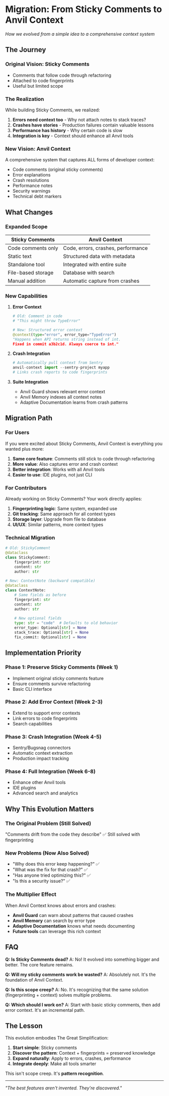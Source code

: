 # Migration: From Sticky Comments to Anvil Context

*How we evolved from a simple idea to a comprehensive context system*

## The Journey

### Original Vision: Sticky Comments
- Comments that follow code through refactoring
- Attached to code fingerprints
- Useful but limited scope

### The Realization
While building Sticky Comments, we realized:
1. **Errors need context too** - Why not attach notes to stack traces?
2. **Crashes have stories** - Production failures contain valuable lessons
3. **Performance has history** - Why certain code is slow
4. **Integration is key** - Context should enhance all Anvil tools

### New Vision: Anvil Context
A comprehensive system that captures ALL forms of developer context:
- Code comments (original sticky comments)
- Error explanations
- Crash resolutions  
- Performance notes
- Security warnings
- Technical debt markers

## What Changes

### Expanded Scope

| Sticky Comments | Anvil Context |
|-----------------|---------------|
| Code comments only | Code, errors, crashes, performance |
| Static text | Structured data with metadata |
| Standalone tool | Integrated with entire suite |
| File-based storage | Database with search |
| Manual addition | Automatic capture from crashes |

### New Capabilities

1. **Error Context**
   ```python
   # Old: Comment in code
   # "This might throw TypeError"
   
   # New: Structured error context
   @context(type="error", error_type="TypeError")
   "Happens when API returns string instead of int.
   Fixed in commit a3b2c1d. Always coerce to int."
   ```

2. **Crash Integration**
   ```python
   # Automatically pull context from Sentry
   anvil-context import --sentry-project myapp
   # Links crash reports to code fingerprints
   ```

3. **Suite Integration**
   - Anvil Guard shows relevant error context
   - Anvil Memory indexes all context notes
   - Adaptive Documentation learns from crash patterns

## Migration Path

### For Users

If you were excited about Sticky Comments, Anvil Context is everything you wanted plus more:

1. **Same core feature**: Comments still stick to code through refactoring
2. **More value**: Also captures error and crash context
3. **Better integration**: Works with all Anvil tools
4. **Easier to use**: IDE plugins, not just CLI

### For Contributors

Already working on Sticky Comments? Your work directly applies:

1. **Fingerprinting logic**: Same system, expanded use
2. **Git tracking**: Same approach for all context types  
3. **Storage layer**: Upgrade from file to database
4. **UI/UX**: Similar patterns, more context types

### Technical Migration

```python
# Old: StickyComment
@dataclass
class StickyComment:
    fingerprint: str
    content: str
    author: str
    
# New: ContextNote (backward compatible)
@dataclass  
class ContextNote:
    # Same fields as before
    fingerprint: str
    content: str
    author: str
    
    # New optional fields
    type: str = "code"  # Defaults to old behavior
    error_type: Optional[str] = None
    stack_trace: Optional[str] = None
    fix_commit: Optional[str] = None
```

## Implementation Priority

### Phase 1: Preserve Sticky Comments (Week 1)
- Implement original sticky comments feature
- Ensure comments survive refactoring
- Basic CLI interface

### Phase 2: Add Error Context (Week 2-3)
- Extend to support error contexts
- Link errors to code fingerprints
- Search capabilities

### Phase 3: Crash Integration (Week 4-5)
- Sentry/Bugsnag connectors
- Automatic context extraction
- Production impact tracking

### Phase 4: Full Integration (Week 6-8)
- Enhance other Anvil tools
- IDE plugins
- Advanced search and analytics

## Why This Evolution Matters

### The Original Problem (Still Solved)
"Comments drift from the code they describe"
✅ Still solved with fingerprinting

### New Problems (Now Also Solved)
- "Why does this error keep happening?" ✅
- "What was the fix for that crash?" ✅
- "Has anyone tried optimizing this?" ✅
- "Is this a security issue?" ✅

### The Multiplier Effect

When Anvil Context knows about errors and crashes:
- **Anvil Guard** can warn about patterns that caused crashes
- **Anvil Memory** can search by error type
- **Adaptive Documentation** knows what needs documenting
- **Future tools** can leverage this rich context

## FAQ

**Q: Is Sticky Comments dead?**
A: No! It evolved into something bigger and better. The core feature remains.

**Q: Will my sticky comments work be wasted?**
A: Absolutely not. It's the foundation of Anvil Context.

**Q: Is this scope creep?**
A: No. It's recognizing that the same solution (fingerprinting + context) solves multiple problems.

**Q: Which should I work on?**
A: Start with basic sticky comments, then add error context. It's an incremental path.

## The Lesson

This evolution embodies The Great Simplification:
1. **Start simple**: Sticky comments
2. **Discover the pattern**: Context + fingerprints = preserved knowledge
3. **Expand naturally**: Apply to errors, crashes, performance
4. **Integrate deeply**: Make all tools smarter

This isn't scope creep. It's **pattern recognition**.

---

*"The best features aren't invented. They're discovered."*